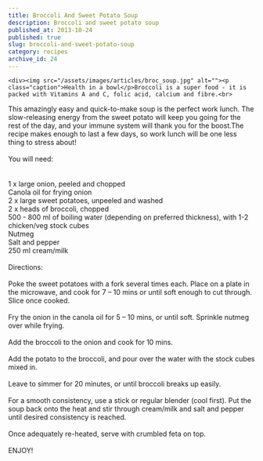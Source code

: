 ```yaml
---
title: Broccoli And Sweet Potato Soup
description: Broccoli and sweet potato soup
published_at: 2013-10-24
published: true
slug: broccoli-and-sweet-potato-soup
category: recipes
archive_id: 24
---
```


    <div><img src="/assets/images/articles/broc_soup.jpg" alt=""><p class="caption">Health in a bowl</p>Broccoli is a super food - it is packed with Vitamins A and C, folic acid, calcium and fibre.<br>

This amazingly easy and quick-to-make soup is the perfect work lunch. The slow-releasing energy from the sweet potato will keep you going for the rest of the day, and your immune system will thank you for the boost.The recipe makes enough to last a few days, so work lunch will be one less thing to stress about! <br><br><span class="underLine">You will need:</span><br><br><br>
1 x large onion, peeled and chopped<br>
Canola oil for frying onion<br>
2 x large sweet potatoes, unpeeled and washed<br>
2 x heads of broccoli, chopped<br>
500 - 800 ml of boiling water (depending on preferred thickness), with 1-2 chicken/veg stock cubes<br>
Nutmeg<br>
Salt and pepper<br>
250 ml cream/milk<br><br><span class="underLine">Directions:</span><br><br>
Poke the sweet potatoes with a fork several times each. Place on a plate in the microwave, and cook for 7 – 10 mins or until soft enough to cut through. Slice once cooked. <br><br>
Fry the onion in the canola oil for 5 – 10 mins, or until soft. Sprinkle nutmeg over while frying.<br><br>
Add the broccoli to the onion and cook for 10 mins.<br><br>
Add the potato to the broccoli, and pour over the water with the stock cubes mixed in.<br><br>
Leave to simmer for 20 minutes, or until broccoli breaks up easily.<br><br>
For a smooth consistency, use a stick or regular blender (cool first). Put the soup back onto the heat and stir through cream/milk and salt and pepper until desired consistency is reached.<br><br>
Once adequately re-heated, serve with crumbled feta on top. <br><br>
ENJOY!</div>

